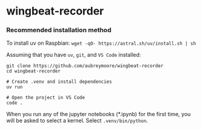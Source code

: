 # wingbeat-recorder

### Recommended installation method

To install uv on Raspbian:
```wget -qO- https://astral.sh/uv/install.sh | sh```

Assuming that you have ``uv``, ``git``, and ``VS Code`` installed:

```
git clone https://github.com/aubreymoore/wingbeat-recorder
cd wingbeat-recorder

# Create .venv and install dependencies
uv run 

# Open the project in VS Code
code .
```

When you run any of the jupyter notebooks (*.ipynb) for the first time, you will be asked to select a kernel. Select ``.venv/bin/python``.
